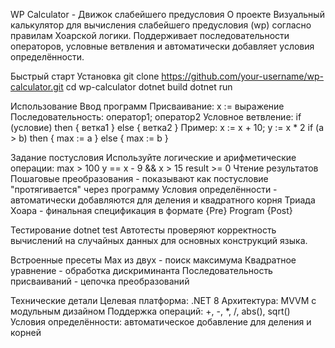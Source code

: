 WP Calculator - Движок слабейшего предусловия
О проекте
Визуальный калькулятор для вычисления слабейшего предусловия (wp) согласно правилам Хоарской логики. 
Поддерживает последовательности операторов, условные ветвления и автоматически добавляет условия определённости.

Быстрый старт
Установка
git clone https://github.com/your-username/wp-calculator.git
cd wp-calculator
dotnet build
dotnet run

Использование
Ввод программ
Присваивание: x := выражение
Последовательность: оператор1; оператор2
Условное ветвление: if (условие) then { ветка1 } else { ветка2 }
Пример:
x := x + 10; y := x * 2
if (a > b) then { max := a } else { max := b }

Задание постусловия
Используйте логические и арифметические операции:
max > 100
y == x - 9 && x > 15
result >= 0
Чтение результатов
Пошаговые преобразования - показывают как постусловие "протягивается" через программу
Условия определённости - автоматически добавляются для деления и квадратного корня
Триада Хоара - финальная спецификация в формате {Pre} Program {Post}

Тестирование
dotnet test
Автотесты проверяют корректность вычислений на случайных данных для основных конструкций языка.

Встроенные пресеты
Max из двух - поиск максимума
Квадратное уравнение - обработка дискриминанта
Последовательность присваиваний - цепочка преобразований

Технические детали
Целевая платформа: .NET 8
Архитектура: MVVM с модульным дизайном
Поддержка операций: +, -, *, /, abs(), sqrt()
Условия определённости: автоматическое добавление для деления и корней
